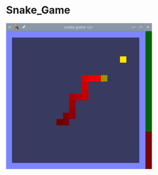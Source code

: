 # Snake_Game

<img src="https://github.com/athyrson06/Snake_Game/blob/master/images/snake_game_2.png" width="400" height="400">
